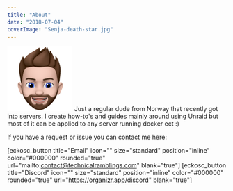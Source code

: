 ```yaml
---
title: "About"
date: "2018-07-04"
coverImage: "Senja-death-star.jpg"
---
```


![](images/24592972-150x150.png) Just a regular dude from Norway that recently got into servers. I create how-to's and guides mainly around using Unraid but most of it can be applied to any server running docker ect :)

If you have a request or issue you can contact me here:

\[eckosc\_button title="Email" icon="" size="standard" position="inline" color="#000000" rounded="true" url="mailto:contact@technicalramblings.com" blank="true"\] \[eckosc\_button title="Discord" icon="" size="standard" position="inline" color="#000000" rounded="true" url="https://organizr.app/discord" blank="true"\]
